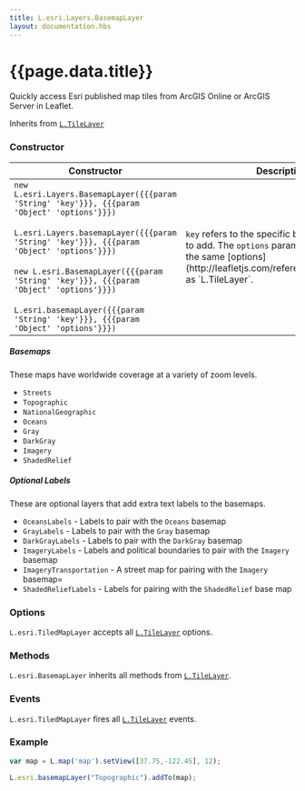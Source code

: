 ```yaml
---
title: L.esri.Layers.BasemapLayer
layout: documentation.hbs
---
```


# {{page.data.title}}

Quickly access Esri published map tiles from ArcGIS Online or ArcGIS Server in Leaflet.

Inherits from [`L.TileLayer`](http://leafletjs.com/reference.html#tilelayer)

### Constructor

<table>
    <thead>
        <tr>
            <th>Constructor</th>
            <th>Description</th>
        </tr>
    </thead>
    <tbody>
        <tr>
            <td><code class="nobr">new L.esri.Layers.BasemapLayer({{{param 'String' 'key'}}}, {{{param 'Object' 'options'}}})</code><br><br><code class="nobr">L.esri.Layers.basemapLayer({{{param 'String' 'key'}}}, {{{param 'Object' 'options'}}})</code><br><br><code class="nobr">new L.esri.BasemapLayer({{{param 'String' 'key'}}}, {{{param 'Object' 'options'}}})</code><br><br><code class="nobr">L.esri.basemapLayer({{{param 'String' 'key'}}}, {{{param 'Object' 'options'}}})</code></td>
            <td><code>key</code> refers to the specific basemap you'd like to add. The <code>options</code> parameter can accept the same [options](http://leafletjs.com/reference.html#tilelayer) as `L.TileLayer`.</td>
        </tr>
    </tbody>
</table>

##### Basemaps

These maps have worldwide coverage at a variety of zoom levels.

* `Streets`
* `Topographic`
* `NationalGeographic`
* `Oceans`
* `Gray`
* `DarkGray`
* `Imagery`
* `ShadedRelief`

##### Optional Labels

These are optional layers that add extra text labels to the basemaps.

* `OceansLabels` - Labels to pair with the `Oceans` basemap
* `GrayLabels` - Labels to pair with the `Gray` basemap
* `DarkGrayLabels` - Labels to pair with the `DarkGray` basemap
* `ImageryLabels` - Labels and political boundaries to pair with the `Imagery` basemap
* `ImageryTransportation` - A street map for pairing with the `Imagery` basemap=
* `ShadedReliefLabels` - Labels for pairing with the `ShadedRelief` base map

### Options

`L.esri.TiledMapLayer` accepts all [`L.TileLayer`](http://leafletjs.com/reference.html#tilelayer-options) options.

### Methods

`L.esri.BasemapLayer` inherits all methods from [`L.TileLayer`](http://leafletjs.com/reference.html#tilelayer).

### Events

`L.esri.TiledMapLayer` fires all  [`L.TileLayer`](http://leafletjs.com/reference.html#tilelayer) events.

### Example

```js
var map = L.map('map').setView([37.75,-122.45], 12);

L.esri.basemapLayer("Topographic").addTo(map);
```
